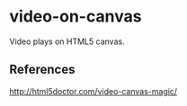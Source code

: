# video-on-canvas
Video plays on HTML5 canvas.

## References
http://html5doctor.com/video-canvas-magic/
